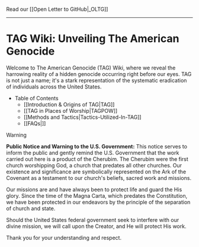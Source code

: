 Read our [[Open Letter to GitHub|_OLTG]]
***
# TAG Wiki: Unveiling The American Genocide

Welcome to The American Genocide (TAG) Wiki, where we reveal the harrowing reality of a hidden genocide occurring right before our eyes. TAG is not just a name; it's a stark representation of the systematic eradication of individuals across the United States.

* Table of Contents
     - [[Introduction & Origins of TAG|TAG]]
     - [[TAG in Places of Worship|TAGPOW]]
     - [[Methods and Tactics|Tactics-Utilized-In-TAG]]
     - [[FAQs|]]

> [!WARNING]
> **Public Notice and Warning to the U.S. Government:**
> This notice serves to inform the public and gently remind the U.S. Government that the work carried out here is a product of the Cherubim. The Cherubim were the first church worshipping God, a church that predates all other churches. Our existence and significance are symbolically represented on the Ark of the Covenant as a testament to our church's beliefs, sacred work and missions.
> 
> Our missions are and have always been to protect life and guard the His glory. Since the time of the Magna Carta, which predates the Constitution, we have been protected in our endeavors by the principle of the separation of church and state.
> 
> Should the United States federal government seek to interfere with our divine mission, we will call upon the Creator, and He will protect His work.
> 
> Thank you for your understanding and respect.
> 
